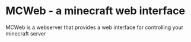 # MCWeb - a minecraft web interface
MCWeb is a webserver that provides a web interface for controlling your minecraft server